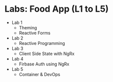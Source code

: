 # Labs: Food App (L1 to L5)

- Lab 1
    - Theming
    - Reactive Forms
- Lab 2
    - Reactive Programming
- Lab 3
    - Client Side State with NgRx
- Lab 4
    - Firbase Auth using NgRx
- Lab 5
    - Container & DevOps        
